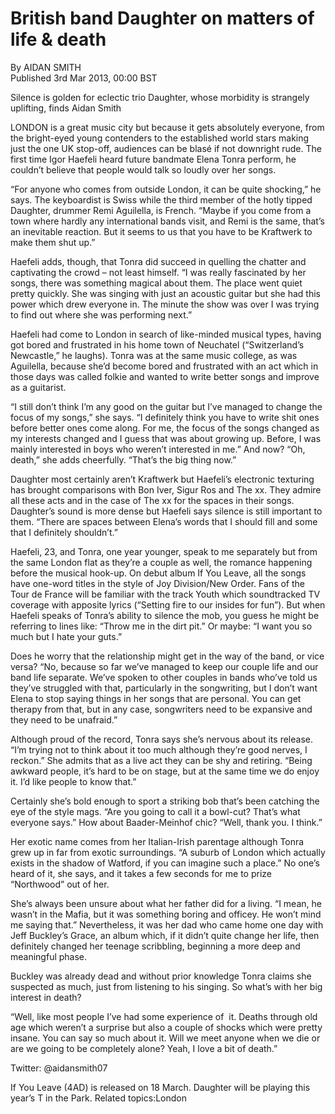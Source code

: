 # British band Daughter on matters of life & death

By AIDAN SMITH \
Published 3rd Mar 2013, 00:00 BST

Silence is golden for eclectic trio Daughter, whose morbidity is strangely uplifting, finds Aidan Smith

LONDON is a great ­music city but because it gets absolutely ­everyone, from the bright-eyed young contenders to the established world stars making just the one UK stop-off, audiences can be blasé if not downright rude. The first time Igor Haefeli heard future bandmate Elena Tonra perform, he couldn’t believe that people would talk so loudly over her songs.

“For anyone who comes from outside London, it can be quite shocking,” he says. The keyboardist is Swiss while the third member of the hotly tipped Daughter, drummer Remi Aguilella, is French. “Maybe if you come from a town where hardly any international bands visit, and Remi is the same, that’s an inevitable reaction. But it seems to us that you have to be Kraftwerk to make them shut up.”

Haefeli adds, though, that Tonra did succeed in quelling the chatter and captivating the crowd – not least himself. “I was really fascinated by her songs, there was something magical about them. The place went quiet pretty quickly. She was singing with just an acoustic guitar but she had this power which drew everyone in. The minute the show was over I was trying to find out where she was performing next.”

Haefeli had come to London in search of like-minded musical types, having got bored and frustrated in his home town of Neuchatel (“Switzerland’s Newcastle,” he laughs). Tonra was at the same music college, as was Aguilella, because she’d become bored and frustrated with an act which in those days was called folkie and wanted to write better songs and improve as a guitarist.

“I still don’t think I’m any good on the guitar but I’ve managed to change the focus of my songs,” she says. “I definitely think you have to write shit ones before better ones come along. For me, the focus of the songs changed as my interests changed and I guess that was about growing up. Before, I was mainly interested in boys who weren’t interested in me.” And now? “Oh, death,” she adds cheerfully. “That’s the big thing now.”

Daughter most certainly aren’t Kraftwerk but Haefeli’s electronic texturing has brought comparisons with Bon Iver, Sigur Ros and The xx. They admire all these acts and in the case of The xx for the spaces in their songs. Daughter’s sound is more dense but Haefeli says silence is still important to them. “There are spaces between Elena’s words that I should fill and some that I definitely shouldn’t.”

Haefeli, 23, and Tonra, one year younger, speak to me separately but from the same London flat as they’re a couple as well, the romance happening before the musical hook-up. On debut album If You Leave, all the songs have one-word titles in the style of Joy Division/New Order. Fans of the Tour de France will be familiar with the track Youth which soundtracked TV coverage with apposite lyrics (“Setting fire to our insides for fun”). But when Haefeli speaks of Tonra’s ability to silence the mob, you guess he might be referring to lines like: “Throw me in the dirt pit.” Or maybe: “I want you so much but I hate your guts.”

Does he worry that the relationship might get in the way of the band, or vice versa? “No, because so far we’ve managed to keep our couple life and our band life separate. We’ve spoken to other couples in bands who’ve told us they’ve struggled with that, particularly in the songwriting, but I don’t want Elena to stop saying things in her songs that are personal. You can get therapy from that, but in any case, songwriters need to be ex­pansive and they need to be unafraid.”

Although proud of the record, Tonra says she’s nervous about its release. “I’m trying not to think about it too much although they’re good nerves, I reckon.” She admits that as a live act they can be shy and retiring. “Being awkward people, it’s hard to be on stage, but at the same time we do enjoy it. I’d like people to know that.”

Certainly she’s bold enough to sport a striking bob that’s been catching the eye of the style mags. “Are you going to call it a bowl-cut? That’s what everyone says.” How about Baader-Meinhof chic? “Well, thank you. I think.”

Her exotic name comes from her ­Italian-Irish parentage although Tonra grew up in far from exotic surroundings. “A suburb of London which actually exists in the shadow of Watford, if you can imagine such a place.” No one’s heard of it, she says, and it takes a few seconds for me to prize “Northwood” out of her.

She’s always been unsure about what her father did for a living. “I mean, he wasn’t in the Mafia, but it was something boring and officey. He won’t mind me saying that.” Nevertheless, it was her dad who came home one day with Jeff Buckley’s Grace, an album which, if it didn’t quite change her life, then definitely changed her teenage scribbling, beginning a more deep and meaningful phase.

Buckley was already dead and without prior knowledge Tonra claims she suspected as much, just from listening to his singing. So what’s with her big interest in death?

“Well, like most people I’ve had some experience of  it. Deaths through old age which weren’t a surprise but also a couple of shocks which were pretty insane. You can say so much about it. Will we meet anyone when we die or are we going to be completely alone? Yeah, I love a bit of death.”

Twitter: @aidansmith07

If You Leave (4AD) is released on 18 March. Daughter will be playing this year’s T in the Park.
Related topics:London

